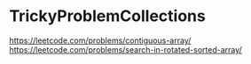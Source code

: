 # TrickyProblemCollections

https://leetcode.com/problems/contiguous-array/
https://leetcode.com/problems/search-in-rotated-sorted-array/
